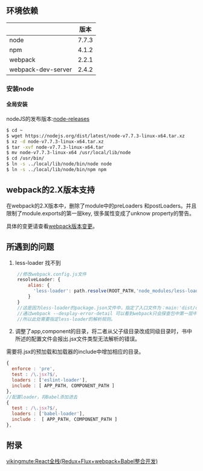 ## 环境依赖

|                      | 版本  |
|:---------------------|:-----:|
|node                  |7.7.3  |
|npm                   |4.1.2  |
|webpack               |2.2.1  |
|webpack-dev-server    |2.4.2  |

### 安装node

#### 全局安装

nodeJS的发布版本:[node-releases](https://nodejs.org/dist/)

```bash
$ cd ~
$ wget https://nodejs.org/dist/latest/node-v7.7.3-linux-x64.tar.xz
$ xz -d node-v7.7.3-linux-x64.tar.xz
$ tar -xvf node-v7.7.3-linux-x64.tar
$ mv node-v7.7.3-linux-x64 /usr/local/lib/node
$ cd /usr/bin/
$ ln -s ../local/lib/node/bin/node node
$ ln -s ../local/lib/node/bin/npm npm
```


## webpack的2.X版本支持

在webpack的2.X版本中，删除了module中的preLoaders 和postLoaders。并且限制了module.exports的第一层key, 很多属性变成了unknow property的警告。

具体的变更请查看[webpack版本变更](https://github.com/webpack/webpack/releases/tag/v2.1.0-beta.23)。

## 所遇到的问题

1. less-loader 找不到

```javascript
    //修改webpack.config.js文件
    resolveLoader: {
        alias: {
          'less-loader': path.resolve(ROOT_PATH,'node_modules/less-loader/dist/index.js')
        }
    }
    //这是因为less-loader的package.json文件中，指定了入口文件为：main:'dist/cjs.js'。但是从目录中并没有此文件，只有index.js文件
    //通过webpack --desplay-error-detail 可以看到webpack只会探查包中第一层中的index.*类文件，之后就会去根据main字段进行二次查找
    //所以此处需要指定less-loader的解析规则。
```

2. 调整了app,component的目录，将二者从父子级目录改成同级目录时，书中所述的配置文件会报出.jsx文件类型无法解析的错误。

需要将.jsx的预加载和加载器的include中增加相应的目录。

```javascript
{
  enforce : 'pre',
  test : /\.jsx?$/,
  loaders : ['eslint-loader'],
  include : [ APP_PATH, COMPONENT_PATH ]
},
//配置loader，将Babel添加进去
{
  test : /\.jsx?$/,
  loaders : ['babel-loader'],
  include :  [ APP_PATH, COMPONENT_PATH ]
},
```

## 附录

[vikingmute:React全栈(Redux+Flux+webpack+Babel整合开发)](git@github.com:vikingmute/webpack-react-codes.git)